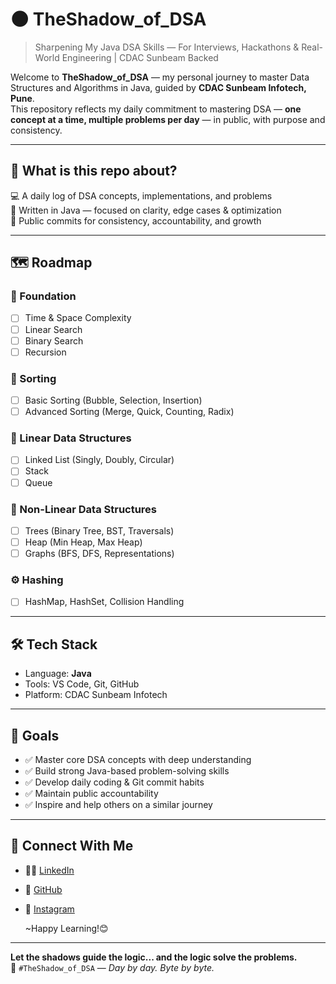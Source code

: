 # 🌑 TheShadow_of_DSA
> Sharpening My Java DSA Skills — For Interviews, Hackathons & Real-World Engineering | CDAC Sunbeam Backed

Welcome to **TheShadow_of_DSA** — my personal journey to master Data Structures and Algorithms in Java, guided by **CDAC Sunbeam Infotech, Pune**.  
This repository reflects my daily commitment to mastering DSA — **one concept at a time, multiple problems per day** — in public, with purpose and consistency.

---

## 📌 What is this repo about?

💻 A daily log of DSA concepts, implementations, and problems  
🧠 Written in Java — focused on clarity, edge cases & optimization  
🚀 Public commits for consistency, accountability, and growth

---

## 🗺️ Roadmap

### 🔰 Foundation
- [ ] Time & Space Complexity
- [ ] Linear Search
- [ ] Binary Search
- [ ] Recursion

### 🔄 Sorting
- [ ] Basic Sorting (Bubble, Selection, Insertion)
- [ ] Advanced Sorting (Merge, Quick, Counting, Radix)

### 🔗 Linear Data Structures
- [ ] Linked List (Singly, Doubly, Circular)
- [ ] Stack
- [ ] Queue

### 🌲 Non-Linear Data Structures
- [ ] Trees (Binary Tree, BST, Traversals)
- [ ] Heap (Min Heap, Max Heap)
- [ ] Graphs (BFS, DFS, Representations)

### ⚙️ Hashing
- [ ] HashMap, HashSet, Collision Handling

---

## 🛠️ Tech Stack

- Language: **Java**
- Tools: VS Code, Git, GitHub
- Platform: CDAC Sunbeam Infotech

---

## 🎯 Goals

- ✅ Master core DSA concepts with deep understanding  
- ✅ Build strong Java-based problem-solving skills  
- ✅ Develop daily coding & Git commit habits  
- ✅ Maintain public accountability  
- ✅ Inspire and help others on a similar journey

---

## 🔗 Connect With Me

- 🧑‍💼 [LinkedIn](https://www.linkedin.com/in/adiops-sh/)
- 📂 [GitHub](https://github.com/adiops-sh)
- 📸 [Instagram](https://www.instagram.com/adiops_sh)

    ~Happy Learning!😊
---

**Let the shadows guide the logic... and the logic solve the problems.**  
🖤 `#TheShadow_of_DSA` — *Day by day. Byte by byte.*
